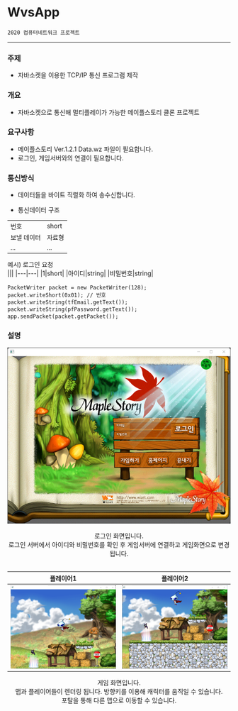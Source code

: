# WvsApp
`2020 컴퓨터네트워크 프로젝트`

---
### 주제
* 자바소켓을 이용한 TCP/IP 통신 프로그램 제작

### 개요
* 자바소켓으로 통신해 멀티플레이가 가능한 메이플스토리 클론 프로젝트

### 요구사항
* 메이플스토리 Ver.1.2.1 Data.wz 파일이 필요합니다.
* 로그인, 게임서버와의 연결이 필요합니다.

### 통신방식
* 데이터들을 바이트 직렬화 하여 송수신합니다.

* 통신데이터 구조

|||
|---|---|
|번호|short|
|보낼 데이터|자료형|
|...|...|

예시) 로그인 요청  
|||
|---|---|
|1|short|
|아이디|string|
|비밀번호|string|
```
PacketWriter packet = new PacketWriter(128);
packet.writeShort(0x01); // 번호
packet.writeString(tfEmail.getText());
packet.writeString(pfPassword.getText());
app.sendPacket(packet.getPacket());
```

### 설명
![로그인 화면](doc/image/login-screen.png)
<div align="center">로그인 화면입니다.</div>
<div align="center">로그인 서버에서 아이디와 비밀번호를 확인 후 게임서버에 연결하고 게임화면으로 변경됩니다.</div>
<br/>

|플레이어1|플레이어2|
|---|---|
|![사용자1 화면](doc/image/user1.png)|![사용자2 화면](doc/image/user2.png)|
<div align="center">게임 화면입니다.</div>
<div align="center">맵과 플레이어들이 렌더링 됩니다. 방향키를 이용해 캐릭터를 움직일 수 있습니다.</div>
<div align="center">포탈을 통해 다른 맵으로 이동할 수 있습니다.</div>
